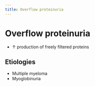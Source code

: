 ```yaml
---
title: Overflow proteinuria
---
```

# Overflow proteinuria

* ↑ production of freely filtered proteins
## Etiologies
* Multiple myeloma
* Myoglobinuria
